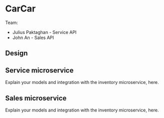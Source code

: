 # CarCar

Team:

* Julius Paktaghan - Service API
* John An - Sales API

## Design

## Service microservice

Explain your models and integration with the inventory
microservice, here.

## Sales microservice

Explain your models and integration with the inventory
microservice, here.
